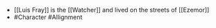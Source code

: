 
 - [[Luis Fray]]  is the [[Watcher]] and lived on the streets of [[Ezemor]] 
 - #Character #Allignment
